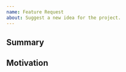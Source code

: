 ```yaml
---
name: Feature Request
about: Suggest a new idea for the project.
---
```


<!--
  Thank you very much for contributing!
  To avoid duplicate issues please verify this feature request has not already been submitted.
-->

## Summary

## Motivation

<!--
  How will this feature make baseweight.net better?
-->